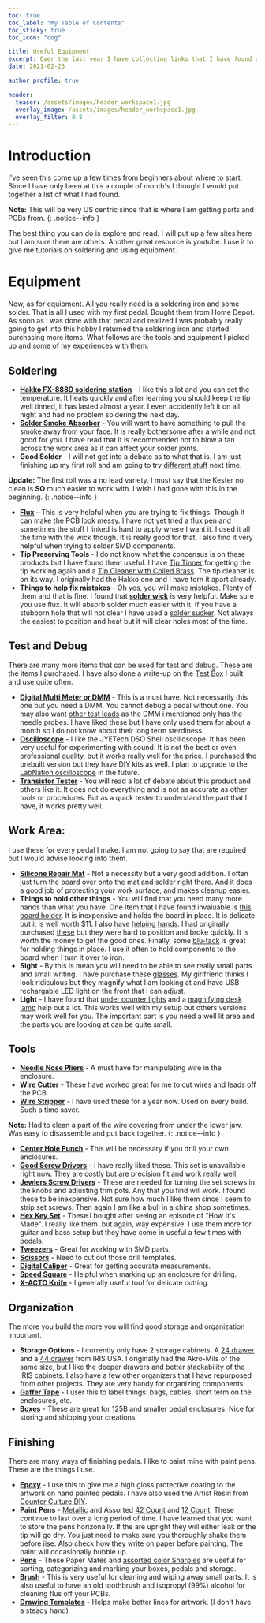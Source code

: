 ```yaml
---
toc: true
toc_label: "My Table of Contents"
toc_sticky: true
toc_icon: "cog"

title: Useful Equipment
excerpt: Over the last year I have collecting links that I have found useful. Hopefully you will too.
date: 2021-02-23

author_profile: true

header:
  teaser: /assets/images/header_workspace1.jpg
  overlay_image: /assets/images/header_workspace1.jpg
  overlay_filter: 0.8
---
```


# Introduction

I've seen this come up a few times from beginners about where to start. Since I have only been at this a couple of month's I thought I would put together a list of what I had found. 

**Note:** This will be very US centric since that is where I am getting parts and PCBs from.
{: .notice--info }

The best thing you can do is explore and read. I will put up a few sites here but I am sure there are others. Another great resource is youtube. I use it to give me tutorials on soldering and using equipment.

# Equipment

Now, as for equipment. All you really need is a soldering iron and some solder. That is all I used with my first pedal. Bought them from Home Depot. As soon as I was done with that pedal and realized I was probably really going to get into this hobby I returned the soldering iron and started purchasing more items. What follows are the tools and equipment I picked up and some of my experiences with them.

## Soldering

* **[Hakko FX-888D soldering station](https://amzn.to/2MlvLG6)** - I like this a lot and you can set the temperature. It heats quickly and after learning you should keep the tip well tinned, it has lasted almost a year. I even accidently left it on all night and had no problem soldering the next day.
* **[Solder Smoke Absorber](https://amzn.to/2Npwred)** - You will want to have something to pull the smoke away from your face. It is really bothersome after a while and not good for you. I have read that it is recommended not to blow a fan across the work area as it can affect your solder joints.
* **Good Solder** - I will not get into a debate as to what that is. I am just finishing up my first roll and am going to try [different stuff](https://amzn.to/2P6b8Pa) next time. 

**Update:** The first roll was a no lead variety. I must say that the Kester no clean is **SO** much easier to work with. I wish I had gone with this in the beginning.
{: .notice--info }

* **[Flux](https://amzn.to/3pMeNym)** - This is very helpful when you are trying to fix things. Though it can make the PCB look messy. I have not yet tried a flux pen and sometimes the stuff I linked is hard to apply where I want it. I used it all the time with the wick though. It is really good for that. I also find it very helpful when trying to solder SMD components.
* **Tip Preserving Tools** - I do not know what the concensus is on these products but I have found them useful. I have [Tip Tinner](https://amzn.to/3bwLU42) for getting the tip working again and a [Tip Cleaner with Coiled Brass](https://amzn.to/2NTKRTH). The tip cleaner is on its way. I originally had the Hakko one and I have torn it apart already.
* **Things to help fix mistakes** - Oh yes, you will make mistakes. Plenty of them and that is fine. I found that **[solder wick](https://amzn.to/2NvzHEA)** is very helpful. Make sure you use flux. It will absorb solder much easier with it. If you have a stubborn hole that will not clear I have used a [solder sucker](https://amzn.to/3bvXNr0). Not always the easiest to position and heat but it will clear holes most of the time.

## Test and Debug 

There are many more items that can be used for test and debug. These are the items I purchased. I have also done a write-up on the [Test Box](/tutorials/2021-02-09-test-box/) I built, and use quite often.

* **[Digital Multi Meter or DMM](https://amzn.to/2ZKM8PE)** - This is a must have. Not necessarily this one but you need a DMM. You cannot debug a pedal without one. You may also want [other test leads](httphttps://amzn.to/2NygEtp) as the DMM i mentioned only has the needle probes. I have liked these but I have only used them for about a month so I do not know about their long term sterdiness.
* **[Oscilloscope](https://amzn.to/3dDXTzg)** - I like the JYETech DSO Shell oscilloscope. It has been very useful for experimenting with sound. It is not the best or even professional quality, but it works really well for the price. I purchased the prebuilt version but they have DIY kits as well. I plan to upgrade to the [LabNation oscilloscope](https://www.lab-nation.com/store) in the future.
* **[Transistor Tester](https://amzn.to/2P0arXr)** - You will read a lot of debate about this product and others like it. It does not do everything and is not as accurate as other tools or procedures. But as a quick tester to understand the part that I have,  it works pretty well.

## Work Area:

I use these for every pedal I make. I am not going to say that are required but I would advise looking into them.

* **[Silicone Repair Mat](https://amzn.to/2NQE2lG)** - Not a necessity but a very good addition. I often just turn the board over onto the mat and solder right there. And it does a good job of protecting your work surface, and makes cleanup easier.
* **Things to hold other things** - You will find that you need many more hands than what you have. One Item that I have found invaluable is [this board holder](https://amzn.to/3skoVzR). It is inexpensive and holds the board in place. It is delicate but it is well worth $11. I also have [helping hands](https://amzn.to/3ksuk5r). I had originally purchased [these](https://amzn.to/3khisCT) but they were hard to position and broke quickly. It is worth the money to get the good ones. Finally, some [blu-tack](https://amzn.to/3dJfN3J) is great for holding things in place. I use it often to hold components to the board when I turn it over to iron.
* **Sight** - By this is mean you will need to be able to see really small parts and small writing. I have purchase these [glasses](https://amzn.to/2NUmJA4). My girlfriend thinks I look ridiculous but they magnify what I am looking at and have USB rechargable LED light on the front that I can adjust. 
* **Light** - I have found that [under counter lights](https://amzn.to/2OWKFmY) and a [magnifying desk lamp](https://amzn.to/3shCS1B) help out a lot. This works well with my setup but others versions may work well for you. The important part is you need a well lit area and the parts you are looking at can be quite small. 

## Tools 

* **[Needle Nose Pliers](https://amzn.to/3bBApbq)** - A must have for manipulating wire in the enclosure.
* **[Wire Cutter](https://amzn.to/3uyISVN)** - These have worked great for me to cut wires and leads off the PCB.
* **[Wire Stripper](https://amzn.to/37BwF8P)** - I have used these for a year now. Used on every build. Such a time saver. 

**Note:** Had to clean a part of the wire covering from under the lower jaw. Was easy to disassemble and put back together.
{: .notice--info }

* **[Center Hole Punch](https://amzn.to/2ZFHUIU)** - This will be necessary if you drill your own enclosures.
* **[Good Screw Drivers](https://amzn.to/3sitKd2)** - I have really liked these. This set is unavailable right now. They are costly but are precision fit and work really well.
* **[Jewlers Screw Drivers](https://amzn.to/3qOgxbD)** - These are needed for turning the set screws in the knobs and adjusting trim pots. Any that you find will work. I found these to be inexpensive. Not sure how much I like them since I seem to strip set screws. Then again I am like a bull in a china shop sometimes.
* **[Hex Key Set](https://amzn.to/3bvv59y)** - These I bought after seeing an episode of "How It's Made". I really like them .but again, way expensive. I use them more for guitar and bass setup but they have come in useful a few times with pedals. 
* **[Tweezers](https://amzn.to/2NyijiD)** - Great for working with SMD parts.
* **[Scissors](https://amzn.to/3pN0gCq)** - Need to cut out those drill templates.
* **[Digital Caliper](https://amzn.to/3upqa2t)** - Great for getting accurate measurements.
* **[Speed Square](https://amzn.to/3bwiJxX)** - Helpful when marking up an enclosure for drilling.
* **[X-ACTO Knife](https://amzn.to/3uyJkTZ)** - I generally useful tool for delicate cutting.

## Organization

The more you build the more you will find good storage and organization important.

* **Storage Options** - I currently only have 2 storage cabinets. A [24 drawer](https://amzn.to/2ZKOpdm) and a [44 drawer](https://amzn.to/2ZFIIgU) from IRIS USA. I originally had the Akro-Mils of the same size, but I like the deeper drawers and better stackability of the IRIS cabinets. I also have a few other organizers that I have repurposed from other projects. They are very handy for organizing components.
* **[Gaffer Tape](https://amzn.to/3pP0WXX)** - I user this to label things: bags, cables, short term on the enclosures, etc.
* **[Boxes](https://amzn.to/3pIrj1z )** - These are great for 125B and smaller pedal enclosures. Nice for storing and shipping your creations.

## Finishing

There are many ways of finishing pedals. I like to paint mine with paint pens. These are the things I use.

* **[Epoxy](https://amzn.to/37Hhqvb)** - I use this to give me a high gloss protective coating to the artwork on hand painted pedals. I have also used the Artist Resin from [Counter Culture DIY](https://counterculturediy.com/).
* **Paint Pens** - [Metallic](https://amzn.to/3uly0KJ) and Assorted [42 Count](https://amzn.to/3pN2QIF) and [12 Count](https://amzn.to/3usyj6f). These continue to last over a long period of time. I have learned that you want to store the pens horizonally. If the are upright they will either leak or the tip will go dry. You just need to make sure you thoroughly shake them before iise. Also check how they write on paper before painting. The paint will occasionally bubble up.
* **[Pens](https://amzn.to/3aJvWnY)** - These Paper Mates and [assorted color Sharpies](https://amzn.to/2P7cVU8) are useful for sorting, categorizing and marking your boxes, pedals and storage.
* **[Brush](https://amzn.to/2P22Zet)** - This is very useful for cleaning and wiping away small parts. It is also useful to have an old toothbrush and isopropyl (99%) alcohol for cleaning flus off your PCBs.
* **[Drawing Templates](https://amzn.to/3bAyKTw)** - Helps make better lines for artwork. (I don't have a steady hand)

